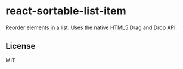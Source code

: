# react-sortable-list-item

Reorder elements in a list. Uses the native HTML5 Drag and Drop API.

## License

MIT
